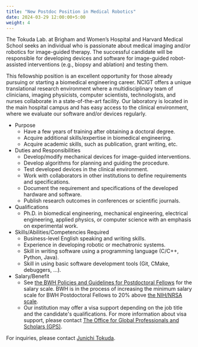 ```yaml
---
title: "New Postdoc Position in Medical Robotics"
date: 2024-03-29 12:00:00+5:00
weight: 4
---
```



The Tokuda Lab. at Brigham and Women’s Hospital and Harvard Medical School seeks an individual who is passionate about medical imaging and/or robotics for image-guided therapy. The successful candidate will be responsible for developing devices and software for image-guided robot-assisted interventions (e.g., biopsy and ablation) and testing them.

This fellowship position is an excellent opportunity for those already pursuing or starting a biomedical engineering career. NCIGT offers a unique translational research environment where a multidisciplinary team of clinicians, imaging physicists, computer scientists, technologists, and nurses collaborate in a state-of-the-art facility. Our laboratory is located in the main hospital campus and has easy access to the clinical environment, where we evaluate our software and/or devices regularly. 

- Purpose
  - Have a few years of training after obtaining a doctoral degree.
  - Acquire additional skills/expertise in biomedical engineering.
  - Acquire academic skills, such as publication, grant writing, etc. 
- Duties and Responsibilities
  - Develop/modify mechanical devices for image-guided interventions.
  - Develop algorithms for planning and guiding the procedure.
  - Test developed devices in the clinical environment.
  - Work with collaborators in other institutions to define requirements and specifications.
  - Document the requirement and specifications of the developed hardware and software.
  - Publish research outcomes in conferences or scientific journals.
- Qualifications
  - Ph.D. in biomedical engineering, mechanical engineering, electrical engineering, applied physics, or computer science with an emphasis on experimental work.
- Skills/Abilities/Competencies Required
  - Business-level English speaking and writing skills.
  - Experience in developing robotic or mechatronic systems.
  - Skill in writing software using a programming language (C/C++, Python, Java).
  - Skill in using basic software development tools (Git, CMake, debuggers, …).
- Salary/Benefit
  - See [the BWH Policies and Guidelines for Postdoctoral Fellows](https://www.discoverbrigham.org/wp-content/uploads/2022/07/Brigham-Postdoc-Policy-May-2022.pdf) for the salary scale. BWH is in the process of increasing the minimum salary scale for BWH Postdoctoral Fellows to 20% above [the NIH/NRSA scale](https://grants.nih.gov/grants/guide/notice-files/NOT-OD-23-076.html). 
  - Our institution may offer a visa support depending on the job title and the candidate's qualifications. For more information about visa support, please contact [The Office for Global Professionals and Scholars (GPS)](https://pips.partners.org).
  

For inquiries, please contact [Junichi Tokuda](/contact/).




